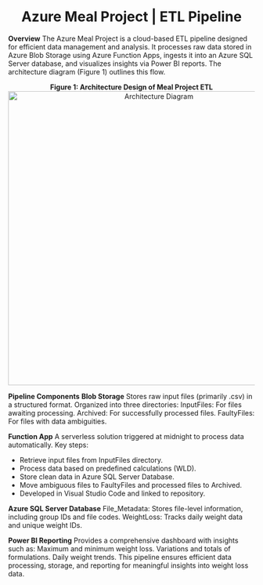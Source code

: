 <h1 align="center">Azure Meal Project | ETL Pipeline</h1>

**Overview**
The Azure Meal Project is a cloud-based ETL pipeline designed for efficient data management and analysis. It processes raw data stored in Azure Blob Storage using Azure Function Apps, ingests it into an Azure SQL Server database, and visualizes insights via Power BI reports. The architecture diagram (Figure 1) outlines this flow.


<p align="center">
 <b>Figure 1: Architecture Design of Meal Project ETL</b>
    <img src="https://github.com/user-attachments/assets/7269920c-fb1a-497d-8e8a-79e1d41d270d" alt="Architecture Diagram" width="600">
</p>



</div>

**Pipeline Components**
**Blob Storage**
Stores raw input files (primarily .csv) in a structured format.
Organized into three directories:
InputFiles: For files awaiting processing.
Archived: For successfully processed files.
FaultyFiles: For files with data ambiguities.

**Function App**
A serverless solution triggered at midnight to process data automatically.
Key steps:
* Retrieve input files from InputFiles directory.
* Process data based on predefined calculations (WLD).
* Store clean data in Azure SQL Server Database.
* Move ambiguous files to FaultyFiles and processed files to Archived.
* Developed in Visual Studio Code and linked to repository.

**Azure SQL Server Database**
File_Metadata: Stores file-level information, including group IDs and file codes.
WeightLoss: Tracks daily weight data and unique weight IDs.

**Power BI Reporting**
Provides a comprehensive dashboard with insights such as:
Maximum and minimum weight loss.
Variations and totals of formulations.
Daily weight trends.
This pipeline ensures efficient data processing, storage, and reporting for meaningful insights into weight loss data.
